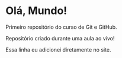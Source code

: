 # Olá, Mundo!
Primeiro repositório do curso de Git e GitHub.

Repositório criado durante uma aula ao vivo!

Essa linha eu adicionei diretamente no site.
